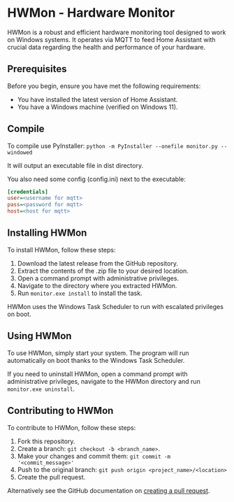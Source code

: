 # HWMon - Hardware Monitor

HWMon is a robust and efficient hardware monitoring tool designed to work on Windows systems. It operates via MQTT to feed Home Assistant with crucial data regarding the health and performance of your hardware.

## Prerequisites

Before you begin, ensure you have met the following requirements:

* You have installed the latest version of Home Assistant.
* You have a Windows machine (verified on Windows 11).

## Compile

To compile use PyInstaller:
`python -m PyInstaller --onefile monitor.py --windowed`

It will output an executable file in dist directory.

You also need some config (config.ini) next to the executable:

```ini
[credentials]
user=<username for mqtt>
pass=<password for mqtt>
host=<host for mqtt>
```

## Installing HWMon

To install HWMon, follow these steps:

1. Download the latest release from the GitHub repository.
2. Extract the contents of the .zip file to your desired location.
3. Open a command prompt with administrative privileges.
4. Navigate to the directory where you extracted HWMon.
5. Run `monitor.exe install` to install the task.

HWMon uses the Windows Task Scheduler to run with escalated privileges on boot.

## Using HWMon

To use HWMon, simply start your system. The program will run automatically on boot thanks to the Windows Task Scheduler.

If you need to uninstall HWMon, open a command prompt with administrative privileges, navigate to the HWMon directory and run `monitor.exe uninstall`.

## Contributing to HWMon

To contribute to HWMon, follow these steps:

1. Fork this repository.
2. Create a branch: `git checkout -b <branch_name>`.
3. Make your changes and commit them: `git commit -m '<commit_message>'`
4. Push to the original branch: `git push origin <project_name>/<location>`
5. Create the pull request.

Alternatively see the GitHub documentation on [creating a pull request](https://help.github.com/en/github/collaborating-with-issues-and-pull-requests/creating-a-pull-request).
